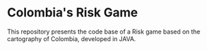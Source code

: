 # Colombia's Risk Game

  This repository presents the code base of a Risk game based on the cartography of Colombia, developed in JAVA. 

